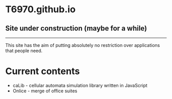 # T6970.github.io

## Site under construction (maybe for a while)

---

This site has the aim of putting absolutely no restriction over applications that people need.



# Current contents
- caLib - cellular automata simulation library written in JavaScript
- Onlice - merge of office suites
